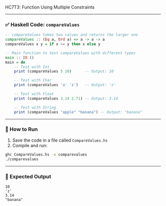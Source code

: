 HC7T3: Function Using Multiple Constraints

---

### ✅ Haskell Code: `compareValues`

```haskell
-- compareValues takes two values and returns the larger one
compareValues :: (Eq a, Ord a) => a -> a -> a
compareValues x y = if x >= y then x else y

-- Main function to test compareValues with different types
main :: IO ()
main = do
    -- Test with Int
    print (compareValues 5 10)      -- Output: 10

    -- Test with Char
    print (compareValues 'a' 'z')   -- Output: 'z'

    -- Test with Float
    print (compareValues 3.14 2.71) -- Output: 3.14

    -- Test with String
    print (compareValues "apple" "banana") -- Output: "banana"
```

---

### 🏃 How to Run

1. Save the code in a file called `CompareValues.hs`
2. Compile and run:

```bash
ghc CompareValues.hs -o comparevalues
./comparevalues
```

---

### 🧾 Expected Output

```
10
'z'
3.14
"banana"
```
